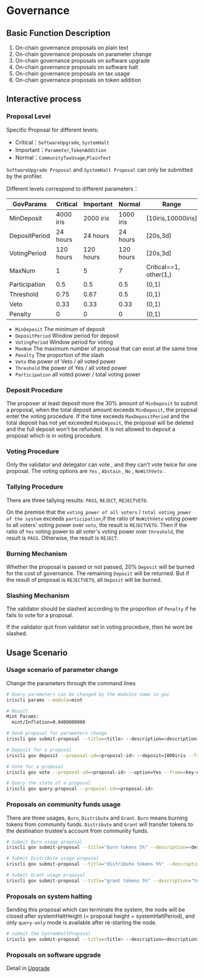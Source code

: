 # Governance

## Basic Function Description

1. On-chain governance proposals on plain text
2. On-chain governance proposals on parameter change
3. On-chain governance proposals on software upgrade
4. On-chain governance proposals on software halt
5. On-chain governance proposals on tax usage
6. On-chain governance proposals on token addition

## Interactive process

### Proposal Level

Specific Proposal for different levels:

- Critical：`SoftwareUpgrade`, `SystemHalt`
- Important：`Parameter`,`TokenAddition`
- Normal：`CommunityTaxUsage`,`PlainText`

`SoftwareUpgrade Proposal` and `SystemHalt Proposal` can only be submitted by the profiler.

Different levels correspond to different parameters：

| GovParams     | Critical  | Important | Normal      | Range                  |
| ------------- | --------- | --------- | ----------- | ---------------------- |
| MinDeposit    | 4000 iris | 2000 iris | 1000 iris   | [10iris,10000iris]     |
| DepositPeriod | 24 hours  | 24 hours  | 24 hours    | [20s,3d]               |
| VotingPeriod  | 120 hours | 120 hours | 120 hours   | [20s,3d]               |
| MaxNum        | 1         | 5         | 7           | Critical==1, other(1,) |
| Participation | 0.5       | 0.5       | 0.5 |(0,1)  |                        |
| Threshold     | 0.75      | 0.67      | 0.5 |(0,1)  |                        |
| Veto          | 0.33      | 0.33      | 0.33 |(0,1) |                        |
| Penalty       | 0         | 0         | 0 |(0,1)    |                        |

- `MinDeposit`  The minimum of  deposit
- `DepositPeriod`  Window period for deposit
- `VotingPeriod` Window period for voting
- `MaxNum` The maximum number of proposal that can exist at the same time
- `Penalty`   The proportion of the slash
- `Veto`  the power of Veto / all voted power
- `Threshold` the power of Yes / all voted power
- `Participation` all voted power / total voting power

### Deposit Procedure

The proposer at least deposit more the 30% amount of `MinDeposit` to submit a proposal, when the total deposit amount exceeds `MinDeposit`, the proposal enter the voting procedure. If the time exceeds `MaxDepositPeriod` and the total deposit has not yet exceeded `MinDeposit`, the proposal will be deleted and the full deposit won't be refunded. It is not allowed to deposit a proposal which is in voting procedure.

### Voting Procedure

Only the validator and delegator can vote , and they can't vote twice for one proposal. The voting options are `Yes` , `Abstain` , `No` , `NoWithVeto` .

### Tallying Procedure

There are three tallying results: `PASS`, `REJECT`, `REJECTVETO`.

On the premise that the `voting_power of all voters` / `total voting_power of the system` exceeds `participation`,if the ratio of `NoWithVeto` voting power to all voters' voting power over `veto`, the result is `REJECTVETO`. Then if the ratio of `Yes` voting power to all voter's voting power over `threshold`, the result is `PASS`. Otherwise, the result is `REJECT`. 

### Burning Mechanism

Whether the proposal is passed or not passed, 20% `Deposit` will be burned for the cost of governance. The remaining `Deposit` will be returned. But if the result of proposal is `REJECTVETO`,  all `Deposit` will be burned.

### Slashing Mechanism

The validator should be slashed according to the proportion of `Penalty` if he fails to vote for a proposal.

If the validator quit from validator set in voting procedure, then he wont be slashed.

## Usage Scenario

### Usage scenario of parameter change

Change the parameters through the command lines

```bash
# Query parameters can be changed by the modules'name in gov
iriscli params --module=mint

# Result
Mint Params:
  mint/Inflation=0.0400000000

# Send proposal for parameters change
iriscli gov submit-proposal --title=<title> --description=<description> --type=Parameter --deposit=8iris  --param="mint/Inflation=0.0000000000" --from=<key-name> --chain-id=<chain-id> --fee=0.3iris --commit

# Deposit for a proposal
iriscli gov deposit --proposal-id=<proposal-id> --deposit=1000iris --from=<key-name> --chain-id=<chain-id> --fee=0.3iris --commit

# Vote for a proposal 
iriscli gov vote --proposal-id=<proposal-id> --option=Yes --from=<key-name> --chain-id=<chain-id> --fee=0.3iris --commit

# Query the state of a proposal
iriscli gov query-proposal --proposal-id=<proposal-id>
```

### Proposals on community funds usage

There are three usages, `Burn`, `Distribute` and `Grant`. `Burn` means burning tokens from community funds. `Distribute` and `Grant` will transfer tokens to the destination trustee's account from community funds.

```bash
# Submit Burn usage proposal
iriscli gov submit-proposal --title="burn tokens 5%" --description=<description> --type="CommunityTaxUsage" --usage="Burn" --deposit="10iris"  --percent=0.05 --from=<key-name> --chain-id=<chain-id> --fee=0.3iris --commit

# Submit Distribute usage proposal
iriscli gov submit-proposal --title="distribute tokens 5%" --description="test" --type="CommunityTaxUsage" --usage="Distribute" --deposit="10iris"  --percent=0.05 --dest-address=<dest-address (only trustees)> --from=<key-name> --chain-id=<chain-id> --fee=0.3iris --commit

# Submit Grant usage proposal
iriscli gov submit-proposal --title="grant tokens 5%" --description="test" --type="CommunityTaxUsage" --usage="Grant" --deposit="10iris"  --percent=0.05 --dest-address=<dest-address (only trustees)> --from=<key-name> --chain-id=<chain-id> --fee=0.3iris --commit
```

### Proposals on system halting

Sending this proposal which can terminate the system, the node will be closed after systemHaltHeight (= proposal height + systemHaltPeriod), and only `query-only` mode is available after re-starting the node.

```bash
# submit the SystemHaltProposal
iriscli gov submit-proposal --title=<title> --description=<description> --type=SystemHalt --deposit=10iris --fee=0.3iris --from=<key-name> --chain-id=<chain-id> --commit
```

### Proposals on software upgrade

Detail in [Upgrade](upgrade.md)
